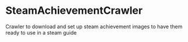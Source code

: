 # SteamAchievementCrawler
Crawler to download and set up steam achievement images to have them ready to use in a steam guide
